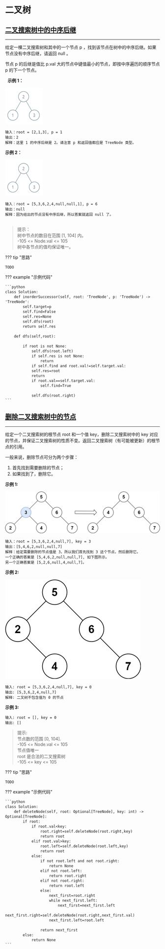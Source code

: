 # 二叉树

## [二叉搜索树中的中序后继](https://leetcode.cn/problems/P5rCT8/)
---
给定一棵二叉搜索树和其中的一个节点 p ，找到该节点在树中的中序后继。如果节点没有中序后继，请返回 null 。

节点 p 的后继是值比 p.val 大的节点中键值最小的节点，即按中序遍历的顺序节点 p 的下一个节点。

 
**示例 1：**

![](../resources/img/285_example_1.png)

    输入：root = [2,1,3], p = 1
    输出：2
    解释：这里 1 的中序后继是 2。请注意 p 和返回值都应是 TreeNode 类型。

**示例 2：**

![](../resources/img/285_example_1.png)

    输入：root = [5,3,6,2,4,null,null,1], p = 6
    输出：null
    解释：因为给出的节点没有中序后继，所以答案就返回 null 了。
     

>提示：  
>树中节点的数目在范围 [1, 104] 内。  
>-105 <= Node.val <= 105  
>树中各节点的值均保证唯一。  

??? tip "思路"

    TODO

??? example "示例代码"

    ```python
    class Solution:
        def inorderSuccessor(self, root: 'TreeNode', p: 'TreeNode') -> 'TreeNode':
            self.target=p
            self.find=False
            self.res=None
            self.dfs(root)
            return self.res
        
        def dfs(self,root):
            
            if root is not None:
                self.dfs(root.left)
                if self.res is not None:
                    return
                if self.find and root.val!=self.target.val:
                self.res=root
                return
                if root.val==self.target.val:
                    self.find=True
            
                self.dfs(root.right)
    ```

## [删除二叉搜索树中的节点](https://leetcode.cn/problems/delete-node-in-a-bst/)
---

给定一个二叉搜索树的根节点 root 和一个值 key，删除二叉搜索树中的 key 对应的节点，并保证二叉搜索树的性质不变。返回二叉搜索树（有可能被更新）的根节点的引用。

一般来说，删除节点可分为两个步骤：

1. 首先找到需要删除的节点；
2. 如果找到了，删除它。
 

**示例 1:**

![](../resources/img/del_node_1.jpg)

    输入：root = [5,3,6,2,4,null,7], key = 3
    输出：[5,4,6,2,null,null,7]
    解释：给定需要删除的节点值是 3，所以我们首先找到 3 这个节点，然后删除它。
    一个正确的答案是 [5,4,6,2,null,null,7], 如下图所示。
    另一个正确答案是 [5,2,6,null,4,null,7]。


**示例 2:**

![](../resources/img/del_node_supp.jpg)

    输入: root = [5,3,6,2,4,null,7], key = 0
    输出: [5,3,6,2,4,null,7]
    解释: 二叉树不包含值为 0 的节点

**示例 3:**

    输入: root = [], key = 0
    输出: []
 

>提示:  
>节点数的范围 [0, 104].  
>-105 <= Node.val <= 105  
>节点值唯一  
>root 是合法的二叉搜索树  
>-105 <= key <= 105

??? tip "思路"

    TODO

??? example "示例代码"

    ```python
    class Solution:
        def deleteNode(self, root: Optional[TreeNode], key: int) -> Optional[TreeNode]:
            if root:
                if root.val<key:
                    root.right=self.deleteNode(root.right,key)
                    return root
                elif root.val>key:
                    root.left=self.deleteNode(root.left,key)
                    return root
                else:
                    if not root.left and not root.right:
                        return None
                    elif not root.left:
                        return root.right
                    elif not root.right:
                        return root.left
                    else:
                        next_first=root.right
                        while next_first.left:
                            next_first=next_first.left
                        next_first.right=self.deleteNode(root.right,next_first.val)
                        next_first.left=root.left
                        
                    return next_first
            else:
                return None
    ```